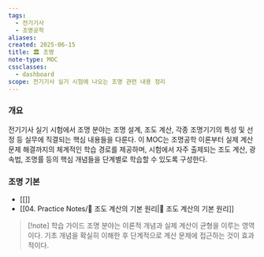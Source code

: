 ```yaml
---
tags:
  - 전기기사
  - 조명공학
aliases: 
created: 2025-06-15
title: 🏛️ 조명
note-type: MOC
cssclasses:
  - dashboard
scope: 전기기사 실기 시험에 나오는 조명 관련 내용 정리
---
```


### 개요

전기기사 실기 시험에서 조명 분야는 조명 설계, 조도 계산, 각종 조명기기의 특성 및 선정 등 실무에 직결되는 핵심 내용들을 다룬다. 이 MOC는 조명공학 이론부터 실제 계산 문제 해결까지의 체계적인 학습 경로를 제공하며, 시험에서 자주 출제되는 조도 계산, 광속법, 조명률 등의 핵심 개념들을 단계별로 학습할 수 있도록 구성한다.

### 조명 기본
- [[]]
- [[04. Practice Notes/📝 조도 계산의 기본 원리|📝 조도 계산의 기본 원리]]

>[!note] 학습 가이드
>조명 분야는 이론적 개념과 실제 계산이 균형을 이루는 영역이다. 기초 개념을 확실히 이해한 후 단계적으로 계산 문제에 접근하는 것이 효과적이다.
